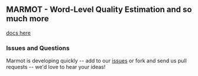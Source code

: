 ## MARMOT - Word-Level Quality Estimation and so much more

[docs here](http://qe-team.github.io/marmot)

### Issues and Questions
Marmot is developing quickly -- add to our [issues](https://github.com/qe-team/marmot/issues) or fork and send us pull requests -- we'd love to hear your ideas!

